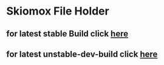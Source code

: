 # Skiomox File Holder

## for latest stable Build click [here](https://exmaple.com)

## for latest unstable-dev-build click [here](https://exmaple.com)
